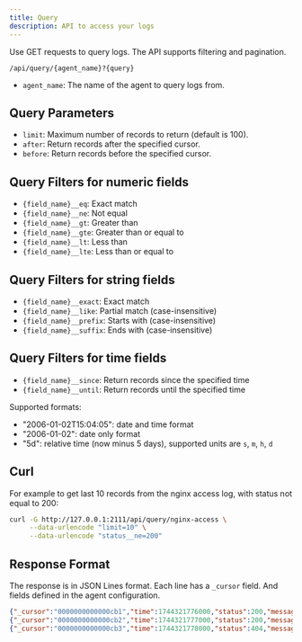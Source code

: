 ```yaml
---
title: Query
description: API to access your logs
---
```


Use GET requests to query logs. The API supports filtering and pagination.

```
/api/query/{agent_name}?{query}
```

- `agent_name`: The name of the agent to query logs from.

## Query Parameters

- `limit`: Maximum number of records to return (default is 100).
- `after`: Return records after the specified cursor.
- `before`: Return records before the specified cursor.

## Query Filters for numeric fields

- `{field_name}__eq`: Exact match
- `{field_name}__ne`: Not equal
- `{field_name}__gt`: Greater than
- `{field_name}__gte`: Greater than or equal to
- `{field_name}__lt`: Less than
- `{field_name}__lte`: Less than or equal to

## Query Filters for string fields

- `{field_name}__exact`: Exact match
- `{field_name}__like`: Partial match (case-insensitive)
- `{field_name}__prefix`: Starts with (case-insensitive)
- `{field_name}__suffix`: Ends with (case-insensitive)

## Query Filters for time fields

- `{field_name}__since`: Return records since the specified time
- `{field_name}__until`: Return records until the specified time

Supported formats:

- "2006-01-02T15:04:05": date and time format
- "2006-01-02": date only format
- "5d": relative time (now minus 5 days), supported units are `s`, `m`, `h`, `d`

## Curl

For example to get last 10 records from the nginx access log, with status not equal to 200:

```bash
curl -G http://127.0.0.1:2111/api/query/nginx-access \
     --data-urlencode "limit=10" \
     --data-urlencode "status__ne=200"
```

## Response Format

The response is in JSON Lines format.
Each line has a `_cursor` field. And fields defined in the agent configuration.

```json
{"_cursor":"0000000000000cb1","time":1744321776000,"status":200,"message":"GET /"}
{"_cursor":"0000000000000cb2","time":1744321777000,"status":200,"message":"GET /favicon.ico"}
{"_cursor":"0000000000000cb3","time":1744321778000,"status":404,"message":"GET /not-found"}
```
